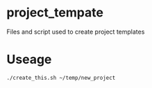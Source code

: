# project_tempate
Files and script used to create project templates


# Useage

```shell
./create_this.sh ~/temp/new_project
```
